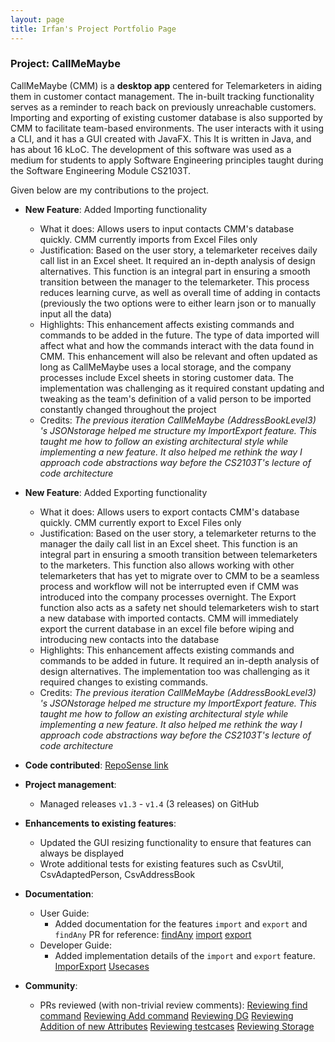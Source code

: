 ```yaml
---
layout: page
title: Irfan's Project Portfolio Page
---
```


### Project: CallMeMaybe

CallMeMaybe (CMM) is a **desktop app** centered for Telemarketers in aiding them in customer contact management.
The in-built tracking functionality serves as a reminder to reach back on previously unreachable customers.
Importing and exporting of existing customer database is also supported by CMM to facilitate team-based environments.
The user interacts with it using a CLI, and it has a GUI created with JavaFX. This It is written in Java, and has about
16 kLoC. The development of this software was used as a medium for students to apply Software Engineering principles
taught during the Software Engineering Module CS2103T.

Given below are my contributions to the project.

* **New Feature**: Added Importing functionality
  * What it does: Allows users to input contacts CMM's database quickly. CMM currently imports from Excel Files only
  * Justification: Based on the user story, a telemarketer receives daily call list in an Excel sheet. It required an 
    in-depth analysis of design alternatives. This function is an integral part in  ensuring a smooth transition
    between the manager to the telemarketer. This process reduces learning curve, as well as overall time of adding in
    contacts (previously the two options were to either learn json or to manually input  all the data) 
  * Highlights: This enhancement affects existing commands and commands to be added in the future. The type of data
    imported will affect what and how the commands interact with the data found in CMM. This enhancement will also be
    relevant and often updated as long as CallMeMaybe uses a local storage, and the company  processes  include  Excel
    sheets  in storing customer data. The implementation was challenging as it required constant updating and tweaking
    as the team's definition of a valid person  to be imported constantly changed throughout the project
  * Credits: *The previous iteration CallMeMaybe (AddressBookLevel3) 's JSONstorage helped me structure my ImportExport
    feature. This taught me how to follow an existing architectural style while implementing a new feature. It also
    helped me rethink the way I approach code abstractions way before the CS2103T's lecture of code architecture*

* **New Feature**: Added Exporting functionality
  * What it does: Allows users to export contacts CMM's database quickly. CMM currently export to Excel Files only
  * Justification: Based on the user story, a telemarketer returns to the manager the daily call list in an Excel sheet.
    This function is an integral part in  ensuring a smooth transition between telemarketers to the marketers. This
    function also allows working with other telemarketers that has yet to migrate over to CMM to be a seamless process
    and workflow will not be interrupted even if CMM was introduced  into the company processes overnight. The Export
    function also acts as a safety net should telemarketers wish to start a new database with imported contacts.
    CMM will immediately export the  current database in an excel file before wiping and introducing new contacts into
    the database 
  * Highlights: This enhancement affects existing commands and commands to be added in future. It required an in-depth 
    analysis of design alternatives. The implementation too was challenging as it required changes to existing commands.
  * Credits: *The previous iteration CallMeMaybe (AddressBookLevel3) 's JSONstorage helped me structure my ImportExport
    feature. This taught me how to follow an existing architectural style while implementing a new feature. It also
    helped me rethink the way I approach code abstractions way before the CS2103T's lecture of code architecture*
  
* **Code contributed**: [RepoSense link](https://nus-cs2103-ay2122s1.github.io/tp-dashboard/#breakdown=true&search=idgrr)

* **Project management**:
  * Managed releases `v1.3` - `v1.4` (3 releases) on GitHub

* **Enhancements to existing features**:
  * Updated the GUI resizing functionality to ensure that features can always be displayed
  * Wrote additional tests for existing features such as CsvUtil, CsvAdaptedPerson, CsvAddressBook

* **Documentation**:
  * User Guide:
    * Added documentation for the features `import` and `export` and `findAny`
      PR for reference:
      [findAny](https://github.com/AY2122S1-CS2103T-T13-4/tp/pull/131/files)
      [import](https://github.com/AY2122S1-CS2103T-T13-4/tp/pull/109/files)
      [export](https://github.com/AY2122S1-CS2103T-T13-4/tp/pull/97/files)
  * Developer Guide:
    * Added implementation details of the `import` and `export` feature.
      [ImporExport](https://github.com/AY2122S1-CS2103T-T13-4/tp/pull/96/files)
      [Usecases](https://github.com/AY2122S1-CS2103T-T13-4/tp/pull/32/files)

* **Community**:
  * PRs reviewed (with non-trivial review comments):
    [Reviewing find command](https://github.com/AY2122S1-CS2103T-T13-4/tp/pull/175)
    [Reviewing Add command](https://github.com/AY2122S1-CS2103T-T13-4/tp/pull/89)
    [Reviewing DG](https://github.com/AY2122S1-CS2103T-T13-4/tp/pull/93)
    [Reviewing Addition of new Attributes](https://github.com/AY2122S1-CS2103T-T13-4/tp/pull/67)
    [Reviewing testcases](https://github.com/AY2122S1-CS2103T-T13-4/tp/pull/38)
    [Reviewing Storage](https://github.com/AY2122S1-CS2103T-T13-4/tp/pull/34)
    
